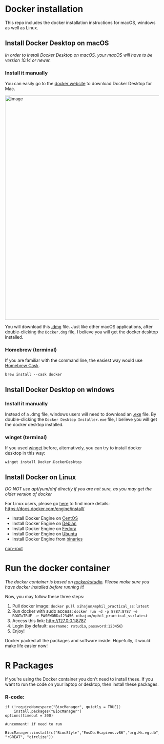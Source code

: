 # Docker installation
This repo includes the docker installation instructions for macOS, windows as well as Linux.

## Install Docker Desktop on macOS
_In order to install Docker Desktop on macOS, your macOS will have to be version 10.14 or newer._

### Install it manually
You can easily go to the [docker website](https://www.docker.com/products/docker-desktop) to download Docker Desktop for Mac.

<img width="733" alt="image" src="https://user-images.githubusercontent.com/25631641/110496385-549b4b00-80ed-11eb-888c-a4baf9ecc313.png">

You will download this [.dmg](https://desktop.docker.com/mac/stable/Docker.dmg) file. Just like other macOS applications, after double-clicking the `Docker.dmg` file, I believe you will get the docker desktop installed.

### Homebrew (terminal)
If you are familiar with the command line, the easiest way would use [Homebrew Cask](https://github.com/Homebrew/homebrew-cask).

```
brew install --cask docker
```

## Install Docker Desktop on windows
### Install it manually
Instead of a .dmg file, windows users will need to download an [.exe](https://desktop.docker.com/win/stable/Docker%20Desktop%20Installer.exe) file. By double-clicking the `Docker Desktop Installer.exe` file, I believe you will get the docker desktop installed.

### winget (terminal)
If you used [winget](https://docs.microsoft.com/en-us/windows/package-manager/winget/) before, alternatively, you can try to install docker desktop in this way:
```
winget install Docker.DockerDesktop
```

## Install Docker on Linux
_DO NOT use apt/yum/dnf directly if you are not sure, as you may get the older version of docker_

For Linux users, please go [here](https://docs.docker.com/engine/install/) to find more details: https://docs.docker.com/engine/install/

- Install Docker Engine on [CentOS](https://docs.docker.com/engine/install/centos/)
- Install Docker Engine on [Debian](https://docs.docker.com/engine/install/debian/)
- Install Docker Engine on [Fedora](https://docs.docker.com/engine/install/fedora/)
- Install Docker Engine on [Ubuntu](https://docs.docker.com/engine/install/ubuntu/)
- Install Docker Engine from [binaries](https://docs.docker.com/engine/install/binaries/)

[non-root](https://docs.docker.com/engine/install/linux-postinstall/)

# Run the docker container
_The docker container is based on [rocker/rstudio](https://hub.docker.com/r/rocker/rstudio). Please make sure you have docker installed before running it!_

Now, you may follow these three steps:
1. Pull docker image: `docker pull xihajun/mphil_practical_ss:latest`
2. Run docker with sudo access: `docker run -d -p 8787:8787 -e ROOT=TRUE -e PASSWORD=123456 xihajun/mphil_practical_ss:latest`
3. Access this link: http://127.0.0.1:8787
4. Login (by default: `username: rstudio`, `password:123456`)
5. Enjoy!

Docker packed all the packages and software inside. Hopefully, it would make life easier now!

# R Packages
If you're using the Docker container you don't need to install these. If you want to run the code on your laptop or desktop, then install these packages.

### R-code:
```{}
if (!requireNamespace("BiocManager", quietly = TRUE))
    install.packages("BiocManager")
options(timeout = 300)

#uncomment! if need to run

BiocManager::install(c("BiocStyle","EnsDb.Hsapiens.v86","org.Hs.eg.db","STRINGdb","ChIPpeakAnno","GenomicRanges","EnsDb.Hsapiens.v86","rGREAT","circlize","rGREAT","circlize","STRINGdb", "rGREAT", "circlize"))
```


